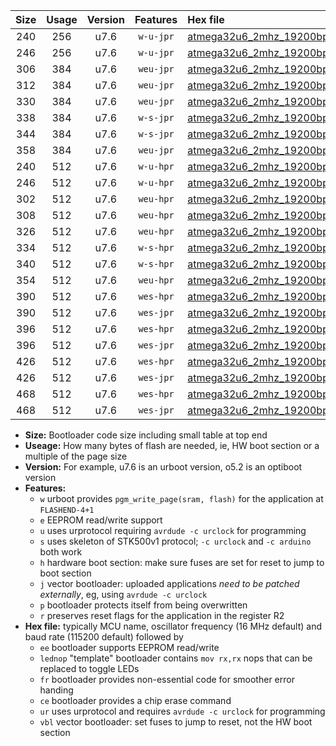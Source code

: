 |Size|Usage|Version|Features|Hex file|
|:-:|:-:|:-:|:-:|:--|
|240|256|u7.6|`w-u-jpr`|[atmega32u6_2mhz_19200bps_ur_vbl.hex](https://raw.githubusercontent.com/stefanrueger/urboot/main/atmega32u6_2mhz_19200bps_ur_vbl.hex)|
|246|256|u7.6|`w-u-jpr`|[atmega32u6_2mhz_19200bps_lednop_ur_vbl.hex](https://raw.githubusercontent.com/stefanrueger/urboot/main/atmega32u6_2mhz_19200bps_lednop_ur_vbl.hex)|
|306|384|u7.6|`weu-jpr`|[atmega32u6_2mhz_19200bps_ee_ur_vbl.hex](https://raw.githubusercontent.com/stefanrueger/urboot/main/atmega32u6_2mhz_19200bps_ee_ur_vbl.hex)|
|312|384|u7.6|`weu-jpr`|[atmega32u6_2mhz_19200bps_ee_lednop_ur_vbl.hex](https://raw.githubusercontent.com/stefanrueger/urboot/main/atmega32u6_2mhz_19200bps_ee_lednop_ur_vbl.hex)|
|330|384|u7.6|`weu-jpr`|[atmega32u6_2mhz_19200bps_ee_lednop_fr_ur_vbl.hex](https://raw.githubusercontent.com/stefanrueger/urboot/main/atmega32u6_2mhz_19200bps_ee_lednop_fr_ur_vbl.hex)|
|338|384|u7.6|`w-s-jpr`|[atmega32u6_2mhz_19200bps_vbl.hex](https://raw.githubusercontent.com/stefanrueger/urboot/main/atmega32u6_2mhz_19200bps_vbl.hex)|
|344|384|u7.6|`w-s-jpr`|[atmega32u6_2mhz_19200bps_lednop_vbl.hex](https://raw.githubusercontent.com/stefanrueger/urboot/main/atmega32u6_2mhz_19200bps_lednop_vbl.hex)|
|358|384|u7.6|`weu-jpr`|[atmega32u6_2mhz_19200bps_ee_lednop_fr_ce_ur_vbl.hex](https://raw.githubusercontent.com/stefanrueger/urboot/main/atmega32u6_2mhz_19200bps_ee_lednop_fr_ce_ur_vbl.hex)|
|240|512|u7.6|`w-u-hpr`|[atmega32u6_2mhz_19200bps_ur.hex](https://raw.githubusercontent.com/stefanrueger/urboot/main/atmega32u6_2mhz_19200bps_ur.hex)|
|246|512|u7.6|`w-u-hpr`|[atmega32u6_2mhz_19200bps_lednop_ur.hex](https://raw.githubusercontent.com/stefanrueger/urboot/main/atmega32u6_2mhz_19200bps_lednop_ur.hex)|
|302|512|u7.6|`weu-hpr`|[atmega32u6_2mhz_19200bps_ee_ur.hex](https://raw.githubusercontent.com/stefanrueger/urboot/main/atmega32u6_2mhz_19200bps_ee_ur.hex)|
|308|512|u7.6|`weu-hpr`|[atmega32u6_2mhz_19200bps_ee_lednop_ur.hex](https://raw.githubusercontent.com/stefanrueger/urboot/main/atmega32u6_2mhz_19200bps_ee_lednop_ur.hex)|
|326|512|u7.6|`weu-hpr`|[atmega32u6_2mhz_19200bps_ee_lednop_fr_ur.hex](https://raw.githubusercontent.com/stefanrueger/urboot/main/atmega32u6_2mhz_19200bps_ee_lednop_fr_ur.hex)|
|334|512|u7.6|`w-s-hpr`|[atmega32u6_2mhz_19200bps.hex](https://raw.githubusercontent.com/stefanrueger/urboot/main/atmega32u6_2mhz_19200bps.hex)|
|340|512|u7.6|`w-s-hpr`|[atmega32u6_2mhz_19200bps_lednop.hex](https://raw.githubusercontent.com/stefanrueger/urboot/main/atmega32u6_2mhz_19200bps_lednop.hex)|
|354|512|u7.6|`weu-hpr`|[atmega32u6_2mhz_19200bps_ee_lednop_fr_ce_ur.hex](https://raw.githubusercontent.com/stefanrueger/urboot/main/atmega32u6_2mhz_19200bps_ee_lednop_fr_ce_ur.hex)|
|390|512|u7.6|`wes-hpr`|[atmega32u6_2mhz_19200bps_ee.hex](https://raw.githubusercontent.com/stefanrueger/urboot/main/atmega32u6_2mhz_19200bps_ee.hex)|
|390|512|u7.6|`wes-jpr`|[atmega32u6_2mhz_19200bps_ee_vbl.hex](https://raw.githubusercontent.com/stefanrueger/urboot/main/atmega32u6_2mhz_19200bps_ee_vbl.hex)|
|396|512|u7.6|`wes-hpr`|[atmega32u6_2mhz_19200bps_ee_lednop.hex](https://raw.githubusercontent.com/stefanrueger/urboot/main/atmega32u6_2mhz_19200bps_ee_lednop.hex)|
|396|512|u7.6|`wes-jpr`|[atmega32u6_2mhz_19200bps_ee_lednop_vbl.hex](https://raw.githubusercontent.com/stefanrueger/urboot/main/atmega32u6_2mhz_19200bps_ee_lednop_vbl.hex)|
|426|512|u7.6|`wes-hpr`|[atmega32u6_2mhz_19200bps_ee_lednop_fr.hex](https://raw.githubusercontent.com/stefanrueger/urboot/main/atmega32u6_2mhz_19200bps_ee_lednop_fr.hex)|
|426|512|u7.6|`wes-jpr`|[atmega32u6_2mhz_19200bps_ee_lednop_fr_vbl.hex](https://raw.githubusercontent.com/stefanrueger/urboot/main/atmega32u6_2mhz_19200bps_ee_lednop_fr_vbl.hex)|
|468|512|u7.6|`wes-hpr`|[atmega32u6_2mhz_19200bps_ee_lednop_fr_ce.hex](https://raw.githubusercontent.com/stefanrueger/urboot/main/atmega32u6_2mhz_19200bps_ee_lednop_fr_ce.hex)|
|468|512|u7.6|`wes-jpr`|[atmega32u6_2mhz_19200bps_ee_lednop_fr_ce_vbl.hex](https://raw.githubusercontent.com/stefanrueger/urboot/main/atmega32u6_2mhz_19200bps_ee_lednop_fr_ce_vbl.hex)|

- **Size:** Bootloader code size including small table at top end
- **Useage:** How many bytes of flash are needed, ie, HW boot section or a multiple of the page size
- **Version:** For example, u7.6 is an urboot version, o5.2 is an optiboot version
- **Features:**
  + `w` urboot provides `pgm_write_page(sram, flash)` for the application at `FLASHEND-4+1`
  + `e` EEPROM read/write support
  + `u` uses urprotocol requiring `avrdude -c urclock` for programming
  + `s` uses skeleton of STK500v1 protocol; `-c urclock` and `-c arduino` both work
  + `h` hardware boot section: make sure fuses are set for reset to jump to boot section
  + `j` vector bootloader: uploaded applications *need to be patched externally*, eg, using `avrdude -c urclock`
  + `p` bootloader protects itself from being overwritten
  + `r` preserves reset flags for the application in the register R2
- **Hex file:** typically MCU name, oscillator frequency (16 MHz default) and baud rate (115200 default) followed by
  + `ee` bootloader supports EEPROM read/write
  + `lednop` "template" bootloader contains `mov rx,rx` nops that can be replaced to toggle LEDs
  + `fr` bootloader provides non-essential code for smoother error handing
  + `ce` bootloader provides a chip erase command
  + `ur` uses urprotocol and requires `avrdude -c urclock` for programming
  + `vbl` vector bootloader: set fuses to jump to reset, not the HW boot section
